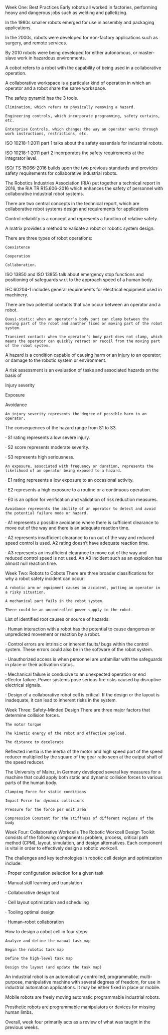 

Week One: Best Practices Early robots all worked in factories, performing heavy and dangerous jobs such as welding and palletizing.

In the 1980s smaller robots emerged for use in assembly and packaging applications.

In the 2000s, robots were developed for non-factory applications such as surgery, and remote services.

By 2010 robots were being developed for either autonomous, or master-slave work in hazardous environments.

A cobot refers to a robot with the capability of being used in a collaborative operation.

A collaborative workspace is a particular kind of operation in which an operator and a robot share the same workspace.

The safety pyramid has the 3 tools.

    Elimination, which refers to physically removing a hazard.

    Engineering controls, which incorporate programming, safety curtains, etc.

    Enterprise Controls, which changes the way an operator works through work instructions, restrictions, etc.

ISO 10218-1:2011 part 1 talks about the safety essentials for industrial robots.

ISO 10218-1:2011 part 2 incorporates the safety requirements at the integrator level.

ISO/ TS 15066-2016 builds upon the two previous standards and provides safety requirements for collaborative industrial robots.

The Robotics Industries Association (RIA) put together a technical report in 2016, the RIA TR R15.606-2016 which enhances the safety of personnel with collaborative industrial robot systems.

There are two central concepts in the technical report, which are collaborative robot systems design and requirements for applications

Control reliability is a concept and represents a function of relative safety.

A matrix provides a method to validate a robot or robotic system design.

There are three types of robot operations:

    Coexistence

    Cooperation

    Collaboration.

ISO 13850 and ISO 13855 talk about emergency stop functions and positioning of safeguards w.r.t to the approach speed of a human body.

IEC 60204-1 includes general requirements for electrical equipment used in machinery.

There are two potential contacts that can occur between an operator and a robot.

    Quasi-static: when an operator’s body part can clamp between the moving part of the robot and another fixed or moving part of the robot system.

    Transient contact: when the operator’s body part does not clamp, which means the operator can quickly retract or recoil from the moving part of the robot system.

A hazard is a condition capable of causing harm or an injury to an operator; or damage to the robotic system or environment.

A risk assessment is an evaluation of tasks and associated hazards on the basis of

Injury severity

Exposure

Avoidance

    An injury severity represents the degree of possible harm to an operator.

The consequences of the hazard range from S1 to S3.

· S1 rating represents a low severe injury.

· S2 score represents moderate severity.

· S3 represents high seriousness.

    An exposure, associated with frequency or duration, represents the likelihood of an operator being exposed to a hazard.

· E1 rating represents a low exposure to an occasional activity.

· E2 represents a high exposure to a routine or a continuous operation.

· E0 is an option for verification and validation of risk reduction measures.

    Avoidance represents the ability of an operator to detect and avoid the potential failure mode or hazard.

· A1 represents a possible avoidance where there is sufficient clearance to move out of the way and there is an adequate reaction time.

· A2 represents insufficient clearance to run out of the way and reduced speed control is used. A2 rating doesn’t have adequate reaction time.

· A3 represents an insufficient clearance to move out of the way and reduced control speed is not used. An A3 incident such as an explosion has almost null reaction time.

Week Two: Robots to Cobots There are three broader classifications for why a robot safety incident can occur:

    A robotic arm or equipment causes an accident, putting an operator in a risky situation.

    A mechanical part fails in the robot system.

    There could be an uncontrolled power supply to the robot.

List of identified root causes or source of hazards:

· Human interaction with a robot has the potential to cause dangerous or unpredicted movement or reaction by a robot.

· Control errors are intrinsic or inherent faults/ bugs within the control system. These errors could also be in the software of the robot system.

· Unauthorized access is when personnel are unfamiliar with the safeguards in place or their activation status.

· Mechanical failure is conducive to an unexpected operation or end effector failure. Power systems pose serious fire risks caused by disruptive electrical signals.

· Design of a collaborative robot cell is critical. If the design or the layout is inadequate, it can lead to inherent risks in the system.

Week Three: Safety-Minded Design There are three major factors that determine collision forces.

    The motor torque

    The kinetic energy of the robot and effective payload.

    The distance to decelerate

Reflected inertia is the inertia of the motor and high speed part of the speed reducer multiplied by the square of the gear ratio seen at the output shaft of the speed reducer.

The University of Mainz, in Germany developed several key measures for a machine that could apply both static and dynamic collision forces to various parts of the human body.

    Clamping Force for static conditions

    Impact Force for dynamic collisions

    Pressure for the force per unit area

    Compression Constant for the stiffness of different regions of the body

Week Four: Collaborative Workcells The Robotic Workcell Design Toolkit consists of the following components: problem, process, critical path method (CPM), layout, simulation, and design alternatives. Each component is vital in order to effectively design a robotic workcell.

The challenges and key technologies in robotic cell design and optimization include:

· Proper configuration selection for a given task

· Manual skill learning and translation

· Collaborative design tool

· Cell layout optimization and scheduling

· Tooling optimal design

· Human–robot collaboration

How to design a cobot cell in four steps:

    Analyze and define the manual task map

    Begin the robotic task map

    Define the high-level task map

    Design the layout (and update the task map)

An industrial robot is an automatically controlled, programmable, multi-purpose, manipulative machine with several degrees of freedom, for use in industrial automation applications. It may be either fixed in place or mobile.

Mobile robots are freely moving automatic programmable industrial robots.

Prosthetic robots are programmable manipulators or devices for missing human limbs.

Overall, week four primarily acts as a review of what was taught in the previous weeks.
